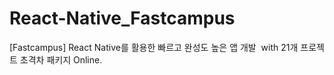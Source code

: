# React-Native_Fastcampus
[Fastcampus] React Native를 활용한 빠르고 완성도 높은 앱 개발  with 21개 프로젝트 초격차 패키지 Online.
